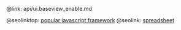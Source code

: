 @link: api/ui.baseview_enable.md

@seolinktop: [popular javascript framework](https://webix.com)
@seolink: [spreadsheet](https://webix.com/spreadsheet/)